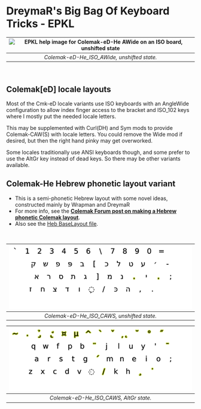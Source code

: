 DreymaR's Big Bag Of Keyboard Tricks - EPKL
===========================================

|![EPKL help image for Colemak-eD-He AWide on an ISO board, unshifted state](./Cmk-eD-He_ISO_AWide/state0.png)|
|   :---:   |
|_Colemak-eD-He_ISO_AWide, unshifted state._|
<br>

Colemak[eD] locale layouts
--------------------------
Most of the Cmk-eD locale variants use ISO keyboards with an AngleWide configuration to allow index finger access to the bracket and ISO_102 keys where I mostly put the needed locale letters.
  
This may be supplemented with Curl(DH) and Sym mods to provide Colemak-CAW(S) with locale letters. You could remove the Wide mod if desired, but then the right hand pinky may get overworked.
  
Some locales traditionally use ANSI keyboards though, and some prefer to use the AltGr key instead of dead keys. So there may be other variants available.
<br>

Colemak-He Hebrew phonetic layout variant
-----------------------------------------
- This is a semi-phonetic Hebrew layout with some novel ideas, constructed mainly by Wrapman and DreymaR
- For more info, see the **[Colemak Forum post on making a Hebrew phonetic Colemak layout][HebFor]**.
- Also see the [Heb BaseLayout file][HebLay].
<br>

|![EPKL help image for Colemak-eD-He CAWS on an ISO board, unshifted state](./Cmk-eD-He_ISO_CurlAWideSym/state0.png)|
|   :---:   |
|_Colemak-eD-He_ISO_CAWS, unshifted state._|

|![EPKL help image for Colemak-eD-He CAWS on an ISO board, AltGr state](./Cmk-eD-He_ISO_CurlAWideSym/state6.png)|
|   :---:   |
|_Colemak-eD-He_ISO_CAWS, AltGr state._|

[HebFor]: https://forum.colemak.com/topic/1458-locale-colemak-variants-for-several-countries-the-edreymar-way/#p19971 (HebMak discussed on the Colemak Forum)
[HebLay]: ../BaseLayout_Cmk-eD-Heb.ini (the Colemak-eD-Heb EPKL BaseLayout file)